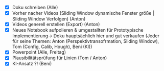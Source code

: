 - [X] Doku schreiben (Alle)
- [X] Vorher nacher Videos (Sliding Window dynamische Fenster größe | Sliding Window Verfolgen) (Anton)
- [X] Videos generell erstellen (Export) (Anton)
- [x] Neues Notebook aufpolieren & umgestallten für Prototypische Implementierung-> Doku hauptsächlich hier und gut verkaufen (Jeder für seine Themen: Anton (Perspektivtransofrmation, Sliding Window), Tom (Config, Calib, Hough), Beni (KI))
- [x] Powerpoint (Alle, Freitag)
- [x] Plausibilitätsprüfung für Linien (Tom / Anton)
- [x] KI-Ansatz ?! (Beni)